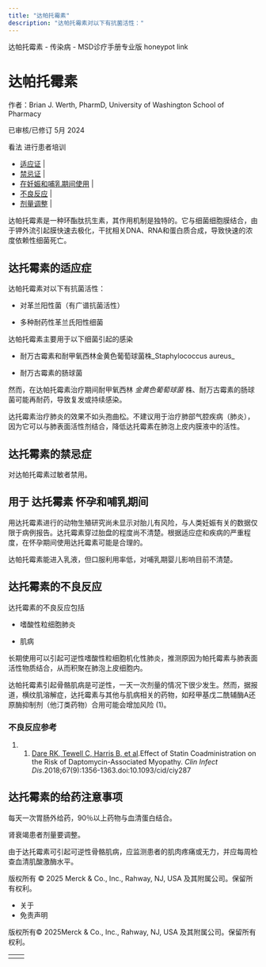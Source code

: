 ```yaml
---
title: "达帕托霉素"
description: "达帕托霉素对以下有抗菌活性："
---
```


﻿达帕托霉素 \- 传染病 \- MSD诊疗手册专业版 honeypot link

# 达帕托霉素

作者：Brian J. Werth, PharmD, University of Washington School of Pharmacy

已审核/已修订 5月 2024

看法 进行患者培训

- [适应证](#适应证_v1003184_zh) \|
- [禁忌证](#禁忌证_v1003204_zh) \|
- [在妊娠和哺乳期间使用](#在妊娠和哺乳期间使用_v1003207_zh) \|
- [不良反应](#不良反应_v1003210_zh) \|
- [剂量调整](#剂量调整_v1003220_zh) \|

达帕托霉素是一种环酯肽抗生素，其作用机制是独特的。它与细菌细胞膜结合，由于钾外流引起膜快速去极化，干扰相关DNA、RNA和蛋白质合成，导致快速的浓度依赖性细菌死亡。

## 达托霉素的适应症

达帕托霉素对以下有抗菌活性：

- 对革兰阳性菌（有广谱抗菌活性）

- 多种耐药性革兰氏阳性细菌


达帕托霉素主要用于以下细菌引起的感染

- 耐万古霉素和耐甲氧西林金黄色葡萄球菌株_Staphylococcus aureus_

- 耐万古霉素的肠球菌


然而，在达帕托霉素治疗期间耐甲氧西林 _金黄色葡萄球菌_ 株、耐万古霉素的肠球菌可能再耐药，导致复发或持续感染。

达托霉素治疗肺炎的效果不如头孢曲松。不建议用于治疗肺部气腔疾病（肺炎），因为它可以与肺表面活性剂结合，降低达托霉素在肺泡上皮内膜液中的活性。

## 达托霉素的禁忌症

对达帕托霉素过敏者禁用。

## 用于 达托霉素 怀孕和哺乳期间

用达托霉素进行的动物生殖研究尚未显示对胎儿有风险，与人类妊娠有关的数据仅限于病例报告。达托霉素穿过胎盘的程度尚不清楚。根据适应症和疾病的严重程度，在怀孕期间使用达托霉素可能是合理的。

达帕托霉素能进入乳液，但口服利用率低，对哺乳期婴儿影响目前不清楚。

## 达托霉素的不良反应

达托霉素的不良反应包括

- 嗜酸性粒细胞肺炎

- 肌病


长期使用可以引起可逆性嗜酸性粒细胞机化性肺炎，推测原因为帕托霉素与肺表面活性物质结合，从而积聚在肺泡上皮细胞内。

达帕托霉素引起骨骼肌病是可逆性，一天一次剂量的情况下很少发生。然而，据报道，横纹肌溶解症，达托霉素与其他与肌病相关的药物，如羟甲基戊二酰辅酶A还原酶抑制剂（他汀类药物）合用可能会增加风险 (1)。

### 不良反应参考

1. 1. [Dare RK, Tewell C, Harris B, et al](https://pubmed.ncbi.nlm.nih.gov/29668884/).Effect of Statin Coadministration on the Risk of Daptomycin-Associated Myopathy. _Clin Infect Dis_.2018;67(9):1356-1363.doi:10.1093/cid/ciy287


## 达托霉素的给药注意事项

每天一次胃肠外给药，90％以上药物与血清蛋白结合。

肾衰竭患者剂量要调整。

由于达托霉素可引起可逆性骨骼肌病，应监测患者的肌肉疼痛或无力，并应每周检查血清肌酸激酶水平。



版权所有 © 2025
Merck & Co., Inc., Rahway, NJ, USA 及其附属公司。保留所有权利。

- 关于
- 免责声明

版权所有© 2025Merck & Co., Inc., Rahway, NJ, USA 及其附属公司。保留所有权利。

|     |     |
| --- | --- |
|  |  |